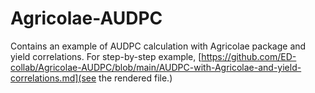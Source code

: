 # Agricolae-AUDPC
Contains an example of AUDPC calculation with Agricolae package and yield correlations.
For step-by-step example, [https://github.com/ED-collab/Agricolae-AUDPC/blob/main/AUDPC-with-Agricolae-and-yield-correlations.md](see the rendered file.)
